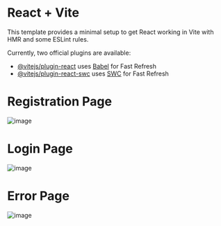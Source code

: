 # React + Vite

This template provides a minimal setup to get React working in Vite with HMR and some ESLint rules.

Currently, two official plugins are available:

- [@vitejs/plugin-react](https://github.com/vitejs/vite-plugin-react/blob/main/packages/plugin-react/README.md) uses [Babel](https://babeljs.io/) for Fast Refresh
- [@vitejs/plugin-react-swc](https://github.com/vitejs/vite-plugin-react-swc) uses [SWC](https://swc.rs/) for Fast Refresh

# Registration Page

![image](https://github.com/c2hsasi/password-reset-frontend-/assets/129680190/ff0639a0-4fbc-4e7b-bd63-4ac35db1b5ab)


# Login Page

![image](https://github.com/c2hsasi/password-reset-frontend-/assets/129680190/b917ecd1-4fb9-4715-a4ea-8fa0789bb684)


# Error Page

![image](https://github.com/c2hsasi/password-reset-frontend-/assets/129680190/473ed7bd-caa9-47e4-8407-c457ec0da6f9)


